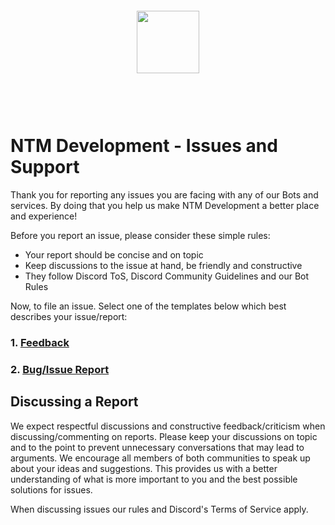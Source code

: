 <center><img src="https://i.imgur.com/v471C1j.png" width="auto" height="100px" style="padding: 60px;"></center>

# NTM Development - Issues and Support

Thank you for reporting any issues you are facing with any of our Bots and services. By doing that you help us make NTM Development a better place and experience!

Before you report an issue, please consider these simple rules:

- Your report should be concise and on topic
- Keep discussions to the issue at hand, be friendly and constructive
- They follow Discord ToS, Discord Community Guidelines and our Bot Rules

Now, to file an issue. Select one of the templates below which best describes your issue/report:

### 1. [Feedback](https://github.com/ntm-development/issues/issues/new?template=ISSUE_TEMPLATE.md)

### 2. [Bug/Issue Report](https://github.com/ntm-development/issues/issues/new?template=BUG_TEMPLATE.md)

## Discussing a Report

We expect respectful discussions and constructive feedback/criticism when discussing/commenting on reports. Please keep your discussions on topic and to the point to prevent unnecessary conversations that may lead to arguments.
We encourage all members of both communities to speak up about your ideas and suggestions. This provides us with a better understanding of what is more important to you and the best possible solutions for issues.

When discussing issues our rules and Discord's Terms of Service apply.
